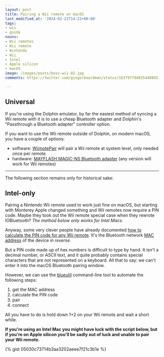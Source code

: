```yaml
---
layout: post
title: Pairing a Wii remote on macOS
last_modified_at: '2024-02-22T14:22+00:00'
tags:
- wii
- guide
nouns:
- Wii remotes
- Wii remote
- Nintendo
- Wii
- Intel
- Apple silicon
- macOS
image: /images/posts/boss-wii-02.jpg
comments: https://twitter.com/gingerbeardman/status/1637977948354408451

---
```


## Universal

If you're using the Dolphin emulator, by far the easiest method of syncing a Wii remote with it is to use a cheap Bluetooth adapter and Dolphin's "Passthrough a Bluetooth adapter" controller option. 

If you want to use the Wii remote outside of Dolphin, on modern macOS, you have a couple of options:
- software: [WiimotePair](https://github.com/dolphin-emu/WiimotePair) will pair a Wii remote at system level, only needed once per remote
- hardware: [MAYFLASH MAGIC-NS Bluetooth adapter](https://amzn.to/44CpM1x) (any version will work for Wii remotes)

----

The following section remains only for historical sake:

## Intel-only

Pairing a Nintendo Wii remote used to work just fine on macOS, but starting with Monterey Apple changed something and Wii remotes now require a PIN code. Maybe they took out the Wii remote special case when they rewrote IOBluetooth? *The method below only works for Intel Macs.*

Anyway, some very clever people have already documented [how to calculate the PIN code for any Wii remote](https://wiibrew.org/wiki/Wiimote#Bluetooth_Pairing). It's the Bluetooth network [MAC address](https://en.wikipedia.org/wiki/MAC_address) of the device *in reverse*.

But a PIN code made up of hex numbers is difficult to type by hand. It isn't a decimal number, or ASCII text, and it quite probably contains special characters that are not represented on a keyboard. All that to say: we can't enter it into the macOS Bluetooth pairing window.

However, we can use the [blueutil](https://github.com/toy/blueutil) command-line tool to automate the following steps:

1. get the MAC address
2. calculate the PIN code
3. pair
4. connect

All you have to do is hold down 1+2 on your Wii remote and wait a short while.

**If you're using an Intel Mac you might have luck with the script below, but if you're on Apple silicon you'll be sadly out of luck and unable to pair your Wii remote.**

{% gist 05030c73714b3aa3202aeee7f21c3b1e %}